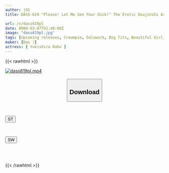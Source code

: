 ```yaml
---
author: j91
title: DASS-619 "Please! Let Me See Your Dick!" The Erotic Doujinshi Artist Next Door Makes Me Fully Erect With Her Fair Skinned, Soft, Big Breasts For Her New Book. Yukishiro Ichiho

url: /v/dass619pl
date: 0000-03-07T01:40:00Z
image: "dass619pl.jpg"
tags: [Upcoming releases, Creampie, Solowork, Big Tits, Beautiful Girl, Glasses, Otaku	]
maker: [Das !]
actress: [ Yukishiro Kaho ]
---
```



{{< rawhtml >}}

<div class="video" data-videoid="pending_link.html">
    <a href="javascript:;">
        <img src="/v/dass619pl/dass619pl.jpg" width="WIDTH" height="HEIGHT" alt="dass619pl.mp4" loading="lazy">
    </a>
</div>

<script type="text/javascript" src="https://j91.asia/asset/on-demand-pend.js"></script>

<br>
  <link rel="stylesheet" href="https://j91.asia/asset/bs5.css">
  
  <center>
  <button class="btn btn-primary" type="button" data-bs-toggle="collapse" data-bs-target=".multi-collapse" aria-expanded="false" aria-controls="multiCollapseExample1 multiCollapseExample2"><h2>Download</h2></button></center>
</p>
<div class="row">
  <div class="col">
    <div class="collapse multi-collapse" id="multiCollapseExample1">
      <div class="card card-body">
	      	      <br>
<div class="buttons">  
<p><a href="https://j91.asia/pending_link.html" target="_blank"><button class="btn-hover color-3"><i class="fa fa-download"></i> ST</button></a></p></div>
    </div>
  </div>
</div>
  <div class="col">
    <div class="collapse multi-collapse" id="multiCollapseExample2">
      <div class="card card-body">
	      <br>
<div class="buttons">
<p><a href="https://j91.asia/pending_link.html" target="_blank"><button class="btn-hover color-2"><i class="fa fa-download"></i> SW</button></a></p></div>
<br><br>
      </div>
    </div>
  </div>
</div>

{{< /rawhtml >}}